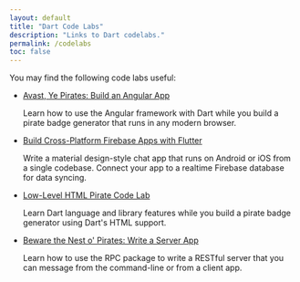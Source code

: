 ```yaml
---
layout: default
title: "Dart Code Labs"
description: "Links to Dart codelabs."
permalink: /codelabs
toc: false
---
```


You may find the following code labs useful:

* [Avast, Ye Pirates: Build an Angular App]({{site.webdev}}/codelabs/ng2)
  <p>Learn how to use the Angular framework with Dart while you build a pirate
  badge generator that runs in any modern browser.</p>

* [Build Cross-Platform Firebase Apps with Flutter](https://codelabs.developers.google.com/codelabs/flutter/index.html?index=..%2F..%2Fio2016)
  <p>Write a material design-style chat app that runs on Android or iOS from a
  single codebase. Connect your app to a realtime Firebase database for data syncing.</p>

* [Low-Level HTML Pirate Code Lab]({{site.webdev}}/codelabs/darrrt)
  <p>Learn Dart language and library features while you build a pirate badge generator
  using Dart's HTML support.</p>

* [Beware the Nest o' Pirates: Write a Server App](https://dart-lang.github.io/server/codelab/)
  <p>Learn how to use the RPC package to write a RESTful server that you
  can message from the command-line or from a client app.</p>
